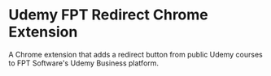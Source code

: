 # Udemy FPT Redirect Chrome Extension

A Chrome extension that adds a redirect button from public Udemy courses to FPT Software's Udemy Business platform.